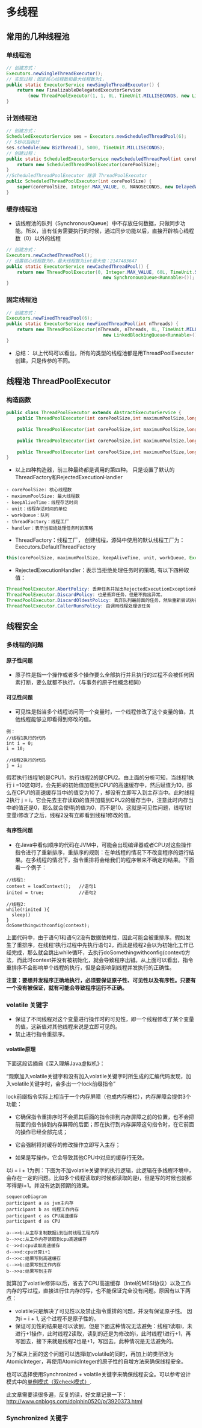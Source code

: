 # 多线程

## 常用的几种线程池
### 单线程池
```java
// 创建方式：
Executors.newSingleThreadExecutor();
// 实现过程：固定核心线程数和最大线程数为1，
public static ExecutorService newSingleThreadExecutor() {
    return new FinalizableDelegatedExecutorService
        (new ThreadPoolExecutor(1, 1, 0L, TimeUnit.MILLISECONDS, new LinkedBlockingQueue<Runnable>()));
}
```
### 计划线程池
```java
// 创建方式：        
ScheduledExecutorService ses = Executors.newScheduledThreadPool(6);
// 5秒以后执行
ses.schedule(new BizThread(), 5000, TimeUnit.MILLISECONDS);
// 创建过程：
public static ScheduledExecutorService newScheduledThreadPool(int corePoolSize) {
    return new ScheduledThreadPoolExecutor(corePoolSize);
}
//ScheduledThreadPoolExecutor 继承 ThreadPoolExecutor
public ScheduledThreadPoolExecutor(int corePoolSize) {
    super(corePoolSize, Integer.MAX_VALUE, 0, NANOSECONDS, new DelayedWorkQueue());
}
```
### 缓存线程池
- 该线程池的队列（SynchronousQueue）中不存放任何数据，只做同步功能。所以，当有任务需要执行的时候，通过同步功能以后，直接开辟核心线程数（0）以外的线程
```java
// 创建方式：
Executors.newCachedThreadPool();
// 设置核心线程数为0，最大线程数为int最大值：2147483647
public static ExecutorService newCachedThreadPool() {
    return new ThreadPoolExecutor(0, Integer.MAX_VALUE, 60L, TimeUnit.SECONDS,
                                    new SynchronousQueue<Runnable>());
}
```
### 固定线程池
```java
// 创建方式：
Executors.newFixedThreadPool(6);
public static ExecutorService newFixedThreadPool(int nThreads) {
    return new ThreadPoolExecutor(nThreads, nThreads, 0L, TimeUnit.MILLISECONDS,
                                    new LinkedBlockingQueue<Runnable>());
}
```

- 总结： 以上代码可以看出，所有的类型的线程池都是用ThreadPoolExecuter创建，只是传参的不同。

## 线程池 ThreadPoolExecutor

### 构造函数
```java
public class ThreadPoolExecutor extends AbstractExecutorService {
    public ThreadPoolExecutor(int corePoolSize,int maximumPoolSize,long keepAliveTime,TimeUnit unit, BlockingQueue<Runnable> workQueue);
 
    public ThreadPoolExecutor(int corePoolSize,int maximumPoolSize,long keepAliveTime,TimeUnit unit, BlockingQueue<Runnable> workQueue,ThreadFactory threadFactory);
 
    public ThreadPoolExecutor(int corePoolSize,int maximumPoolSize,long keepAliveTime,TimeUnit unit, BlockingQueue<Runnable> workQueue,RejectedExecutionHandler handler);
 
    public ThreadPoolExecutor(int corePoolSize,int maximumPoolSize,long keepAliveTime,TimeUnit unit, BlockingQueue<Runnable> workQueue,ThreadFactory threadFactory,RejectedExecutionHandler handler);
}
```
- 以上四种构造器，前三种最终都是调用的第四种。 只是设置了默认的ThreadFactory和RejectedExecutionHandler
```
- corePoolSize: 核心线程数
- maximumPoolSize: 最大线程数
- keepAliveTime：线程存活时间
- unit：线程存活时间的单位
- workQueue：队列
- threadFactory：线程工厂
- handler：表示当拒绝处理任务时的策略
```
- ThreadFactory：线程工厂， 创建线程，源码中使用的默认线程工厂为：Executors.DefaultThreadFactory
```java
this(corePoolSize, maximumPoolSize, keepAliveTime, unit, workQueue, Executors.defaultThreadFactory(), defaultHandler);
```
- RejectedExecutionHandler：表示当拒绝处理任务时的策略, 有以下四种取值：
```java
ThreadPoolExecutor.AbortPolicy: 丢弃任务并抛出RejectedExecutionException异常。 (默认值)
ThreadPoolExecutor.DiscardPolicy: 也是丢弃任务，但是不抛出异常。 
ThreadPoolExecutor.DiscardOldestPolicy: 丢弃队列最前面的任务，然后重新尝试执行任务（重复此过程）
ThreadPoolExecutor.CallerRunsPolicy: 由调用线程处理该任务 
```
## 线程安全

### 多线程的问题
#### 原子性问题
- 原子性是指一个操作或者多个操作要么全部执行并且执行的过程不会被任何因素打断，要么就都不执行。（与事务的原子性概念相同）
#### 可见性问题
- 可见性是指当多个线程访问同一个变量时，一个线程修改了这个变量的值，其他线程能够立即看得到修改的值。
```
例：
//线程1执行的代码
int i = 0;
i = 10;
 
//线程2执行的代码
j = i;
```
假若执行线程1的是CPU1，执行线程2的是CPU2。由上面的分析可知，当线程1执行 i =10这句时，会先把i的初始值加载到CPU1的高速缓存中，然后赋值为10，那么在CPU1的高速缓存当中i的值变为10了，却没有立即写入到主存当中。此时线程2执行 j = i，它会先去主存读取i的值并加载到CPU2的缓存当中，注意此时内存当中i的值还是0，那么就会使得j的值为0，而不是10。这就是可见性问题，线程1对变量i修改了之后，线程2没有立即看到线程1修改的值。
#### 有序性问题
- 在Java中看似顺序的代码在JVM中，可能会出现编译器或者CPU对这些操作指令进行了重新排序，重排序的规则：在单线程的情况下不改变程序的运行结果。在多线程的情况下，指令重排将会给我们的程序带来不确定的结果。下面看一个例子：
```
//线程1:
context = loadContext();   //语句1
inited = true;             //语句2
 
//线程2:
while(!inited ){
  sleep()
}
doSomethingwithconfig(context);
```
上面代码中，由于语句1和语句2没有数据依赖性，因此可能会被重排序。假如发生了重排序，在线程1执行过程中先执行语句2，而此是线程2会以为初始化工作已经完成，那么就会跳出while循环，去执行doSomethingwithconfig(context)方法，而此时context并没有被初始化，就会导致程序出错。从上面可以看出，指令重排序不会影响单个线程的执行，但是会影响到线程并发执行的正确性。

**注意：要想并发程序正确地执行，必须要保证原子性、可见性以及有序性。只要有一个没有被保证，就有可能会导致程序运行不正确。**

### volatile 关键字
- 保证了不同线程对这个变量进行操作时的可见性，即一个线程修改了某个变量的值，这新值对其他线程来说是立即可见的。
- 禁止进行指令重排序。
#### volatile原理

下面这段话摘自《深入理解Java虚拟机》：

“观察加入volatile关键字和没有加入volatile关键字时所生成的汇编代码发现，加入volatile关键字时，会多出一个lock前缀指令”

lock前缀指令实际上相当于一个内存屏障（也成内存栅栏），内存屏障会提供3个功能：

- 它确保指令重排序时不会把其后面的指令排到内存屏障之前的位置，也不会把前面的指令排到内存屏障的后面；即在执行到内存屏障这句指令时，在它前面的操作已经全部完成；

- 它会强制将对缓存的修改操作立即写入主存；

- 如果是写操作，它会导致其他CPU中对应的缓存行无效。

以i = i + 1为例：下图为不加volatile关键字的执行逻辑，此逻辑在多线程环境中，会存在一定的问题。比如多个线程读取的时候都读取的是i，但是写的时候也就都写得是i+1。并没有达到预期的效果。

```mermaid
sequenceDiagram
participant a as jvm主内存
participant b as 线程工作内存
participant c as CPU高速缓存
participant d as CPU

a-->>b:从主存复制数据i到当前线程工程内存
b-->>c:从工作内存读取到cpu高速缓存
c-->>d:cpu读取高速缓存
d-->>d:cpu计算i+1
d-->>c:结果写到高速缓存
c-->>b:结果写到工作内存
b-->>a:结果写到主存
```
就算加了volatile修饰i以后，省去了CPU高速缓存（Intel的MESI协议）以及工作内存的写过程，直接进行住内存的写，也不能保证完全没有问题。原因有以下两点：
- volatile只是解决了可见性以及禁止指令重排的问题，并没有保证原子性。 因为i = i + 1, 这个过程不是原子性的。
- 保证可见性的结果是可以读到，但是下面这种情况无法避免：线程1读取i，未进行+1操作，此时线程2读取，读到的还是为修改的i，此时线程1进行+1，再写回去，接下来就是线程2也是+1，写回去。此种情况是无法避免的。

为了解决上面的这个问题可以选择i加volatile的同时，再加上i的类型改为AtomicInteger，再使用AtomicInteger的原子性的自增方法来确保线程安全。

也可以选择使用Synchronized + volatile关键字来确保线程安全。可以参考设计模式中的[单例模式（双check模式）](https://github.com/WaitingAloneU/knowledge/blob/master/DESIGN/Design.md).

此文章需要读很多遍，反复的读，好文章记录一下：
http://www.cnblogs.com/dolphin0520/p/3920373.html


### Synchronized 关键字
